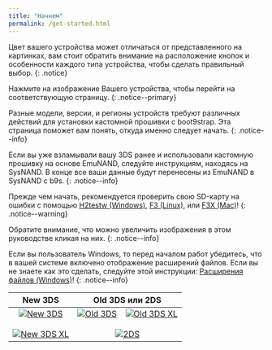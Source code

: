 ```yaml
---
title: "Начнем"
permalink: /get-started.html
---
```


Цвет вашего устройства может отличаться от представленного на картинках, вам стоит обратить внимание на расположение кнопок и особенности каждого типа устройства, чтобы сделать правильный выбор.
{: .notice}

Нажмите на изображение Вашего устройства, чтобы перейти на соответствующую страницу.
{: .notice--primary}

Разные модели, версии, и регионы устройств требуют различных действий для установки кастомной прошивки с boot9strap. Эта страница поможет вам понять, откуда именно следует начать.
{: .notice--info}

Если вы уже взламывали вашу 3DS ранее и использовали кастомную прошивку на основе EmuNAND, следуйте инструкциям, находясь на SysNAND. В конце все ваши данные будут перенесены из EmuNAND в SysNAND с b9s.
{: .notice--info}

Прежде чем начать, рекомендуется проверить свою SD-карту на ошибки с помощью [H2testw (Windows)](h2testw-windows), [F3 (Linux)](f3-linux), или [F3X (Mac)](f3x-mac)!
{: .notice--warning}

Обратите внимание, что можно увеличить изображения в этом руководстве кликая на них.
{: .notice--info}

Если вы пользователь Windows, то перед началом работ убедитесь, что в вашей системе включено отображение расширений файлов. Если вы не знаете как это сделать, следуйте этой инструкции: [Расширения файлов (Windows)](file-extensions-windows)!
{: .notice--info}

| New 3DS | Old 3DS или 2DS |
|:-:|:-:|
| [![New 3DS](/images/new3ds.png)](get-started-new-3ds) <br><br> [![New 3DS XL](/images/new3dsxl.png)](get-started-new-3ds) | [![Old 3DS](/images/old3ds.png)](get-started-old-3ds) &nbsp;&nbsp; [![Old 3DS XL](/images/old3dsxl.png)](get-started-old-3ds) <br><br> [![2DS](/images/2ds.png)](get-started-old-3ds) |